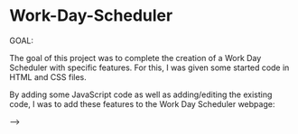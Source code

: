 # Work-Day-Scheduler

GOAL: 

The goal of this project was to complete the creation of a Work Day Scheduler with specific features. For this, I was given some started code in HTML and CSS files. 

By adding some JavaScript code as well as adding/editing the existing code, I was to add these features to the Work Day Scheduler webpage:

--> 
